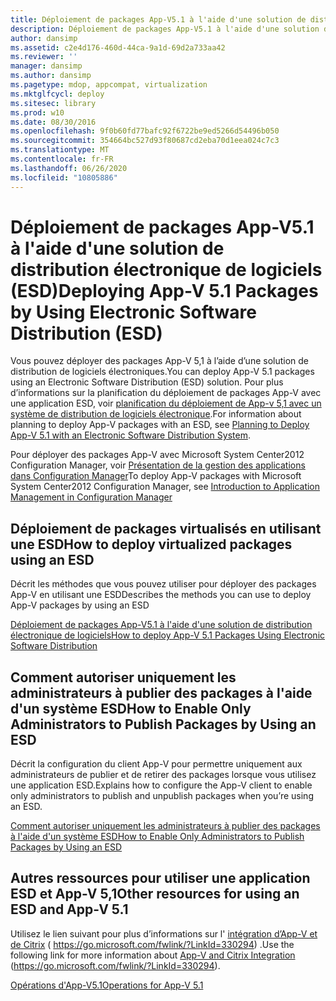 ```yaml
---
title: Déploiement de packages App-V5.1 à l'aide d'une solution de distribution électronique de logiciels (ESD)
description: Déploiement de packages App-V5.1 à l'aide d'une solution de distribution électronique de logiciels (ESD)
author: dansimp
ms.assetid: c2e4d176-460d-44ca-9a1d-69d2a733aa42
ms.reviewer: ''
manager: dansimp
ms.author: dansimp
ms.pagetype: mdop, appcompat, virtualization
ms.mktglfcycl: deploy
ms.sitesec: library
ms.prod: w10
ms.date: 08/30/2016
ms.openlocfilehash: 9f0b60fd77bafc92f6722be9ed5266d54496b050
ms.sourcegitcommit: 354664bc527d93f80687cd2eba70d1eea024c7c3
ms.translationtype: MT
ms.contentlocale: fr-FR
ms.lasthandoff: 06/26/2020
ms.locfileid: "10805886"
---
```

# <span data-ttu-id="1ec2f-103">Déploiement de packages App-V5.1 à l'aide d'une solution de distribution électronique de logiciels (ESD)</span><span class="sxs-lookup"><span data-stu-id="1ec2f-103">Deploying App-V 5.1 Packages by Using Electronic Software Distribution (ESD)</span></span>


<span data-ttu-id="1ec2f-104">Vous pouvez déployer des packages App-V 5,1 à l’aide d’une solution de distribution de logiciels électroniques.</span><span class="sxs-lookup"><span data-stu-id="1ec2f-104">You can deploy App-V 5.1 packages using an Electronic Software Distribution (ESD) solution.</span></span> <span data-ttu-id="1ec2f-105">Pour plus d’informations sur la planification du déploiement de packages App-V avec une application ESD, voir [planification du déploiement de App-v 5,1 avec un système de distribution de logiciels électronique](planning-to-deploy-app-v-51-with-an-electronic-software-distribution-system.md).</span><span class="sxs-lookup"><span data-stu-id="1ec2f-105">For information about planning to deploy App-V packages with an ESD, see [Planning to Deploy App-V 5.1 with an Electronic Software Distribution System](planning-to-deploy-app-v-51-with-an-electronic-software-distribution-system.md).</span></span>

<span data-ttu-id="1ec2f-106">Pour déployer des packages App-V avec Microsoft System Center2012 Configuration Manager, voir [Présentation de la gestion des applications dans Configuration Manager](https://go.microsoft.com/fwlink/?LinkId=281816)</span><span class="sxs-lookup"><span data-stu-id="1ec2f-106">To deploy App-V packages with Microsoft System Center2012 Configuration Manager, see [Introduction to Application Management in Configuration Manager](https://go.microsoft.com/fwlink/?LinkId=281816)</span></span>

## <span data-ttu-id="1ec2f-107">Déploiement de packages virtualisés en utilisant une ESD</span><span class="sxs-lookup"><span data-stu-id="1ec2f-107">How to deploy virtualized packages using an ESD</span></span>


<span data-ttu-id="1ec2f-108">Décrit les méthodes que vous pouvez utiliser pour déployer des packages App-V en utilisant une ESD</span><span class="sxs-lookup"><span data-stu-id="1ec2f-108">Describes the methods you can use to deploy App-V packages by using an ESD</span></span>

[<span data-ttu-id="1ec2f-109">Déploiement de packages App-V5.1 à l'aide d'une solution de distribution électronique de logiciels</span><span class="sxs-lookup"><span data-stu-id="1ec2f-109">How to deploy App-V 5.1 Packages Using Electronic Software Distribution</span></span>](how-to-deploy-app-v-51-packages-using-electronic-software-distribution.md)

## <span data-ttu-id="1ec2f-110">Comment autoriser uniquement les administrateurs à publier des packages à l'aide d'un système ESD</span><span class="sxs-lookup"><span data-stu-id="1ec2f-110">How to Enable Only Administrators to Publish Packages by Using an ESD</span></span>


<span data-ttu-id="1ec2f-111">Décrit la configuration du client App-V pour permettre uniquement aux administrateurs de publier et de retirer des packages lorsque vous utilisez une application ESD.</span><span class="sxs-lookup"><span data-stu-id="1ec2f-111">Explains how to configure the App-V client to enable only administrators to publish and unpublish packages when you’re using an ESD.</span></span>

[<span data-ttu-id="1ec2f-112">Comment autoriser uniquement les administrateurs à publier des packages à l'aide d'un système ESD</span><span class="sxs-lookup"><span data-stu-id="1ec2f-112">How to Enable Only Administrators to Publish Packages by Using an ESD</span></span>](how-to-enable-only-administrators-to-publish-packages-by-using-an-esd51.md)






## <span data-ttu-id="1ec2f-113">Autres ressources pour utiliser une application ESD et App-V 5,1</span><span class="sxs-lookup"><span data-stu-id="1ec2f-113">Other resources for using an ESD and App-V 5.1</span></span>


<span data-ttu-id="1ec2f-114">Utilisez le lien suivant pour plus d’informations sur l' [intégration d’App-V et de Citrix](https://go.microsoft.com/fwlink/?LinkId=330294 ) ( https://go.microsoft.com/fwlink/?LinkId=330294) .</span><span class="sxs-lookup"><span data-stu-id="1ec2f-114">Use the following link for more information about [App-V and Citrix Integration](https://go.microsoft.com/fwlink/?LinkId=330294 ) (https://go.microsoft.com/fwlink/?LinkId=330294).</span></span>

[<span data-ttu-id="1ec2f-115">Opérations d'App-V5.1</span><span class="sxs-lookup"><span data-stu-id="1ec2f-115">Operations for App-V 5.1</span></span>](operations-for-app-v-51.md)

 

 





